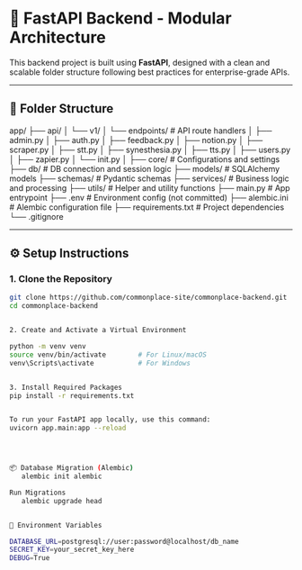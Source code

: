 # 🚀 FastAPI Backend - Modular Architecture

This backend project is built using **FastAPI**, designed with a clean and scalable folder structure following best practices for enterprise-grade APIs.

---

## 📁 Folder Structure

app/
├── api/ 
   │ └── v1/ 
          │ └── endpoints/ # API route handlers │ 
            ├── admin.py │ 
            ├── auth.py │ 
            ├── feedback.py │
            ├── notion.py │ 
            ├── scraper.py │ 
            ├── stt.py │ 
            ├── synesthesia.py │
            ├── tts.py │ 
            ├── users.py │ 
            ├── zapier.py 
      │  └── init.py │ 
├── core/ # Configurations and settings 
├── db/ # DB connection and session logic 
├── models/ # SQLAlchemy models 
├── schemas/ # Pydantic schemas 
├── services/ # Business logic and processing 
├── utils/ # Helper and utility functions 
├── main.py # App entrypoint 
├── .env # Environment config (not committed) 
├── alembic.ini # Alembic configuration file 
├── requirements.txt # Project dependencies 
└── .gitignore


---

## ⚙️ Setup Instructions

### 1. Clone the Repository

```bash
git clone https://github.com/commonplace-site/commonplace-backend.git
cd commonplace-backend


2. Create and Activate a Virtual Environment

python -m venv venv
source venv/bin/activate        # For Linux/macOS
venv\Scripts\activate           # For Windows


3. Install Required Packages
pip install -r requirements.txt


To run your FastAPI app locally, use this command:
uvicorn app.main:app --reload




📦 Database Migration (Alembic)
   alembic init alembic

Run Migrations
   alembic upgrade head


🔐 Environment Variables

DATABASE_URL=postgresql://user:password@localhost/db_name
SECRET_KEY=your_secret_key_here
DEBUG=True
